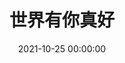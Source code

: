 ---
title: 世界有你真好
date: 2021-10-25 00:00:00
type: "archives"
top_img: https://cdn.pixabay.com/photo/2020/09/20/07/24/iceland-5586225_960_720.jpg
comments: false
---
